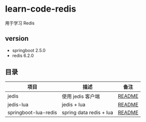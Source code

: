 # learn-code-redis
用于学习 Redis

## version
- springboot 2.5.0
- redis 6.2.0




## 目录

|项目|描述|备注|
| --- | --- | --- |
| jedis| 使用 jedis 客户端 |  [README](jedis/README.md)|
| jedis-lua | jedis + lua | [README](jedis-lua/README.md)|
| springboot-lua-redis | spring data redis + lua | [README](./demo-springboot-lua-redis/README.md)|


